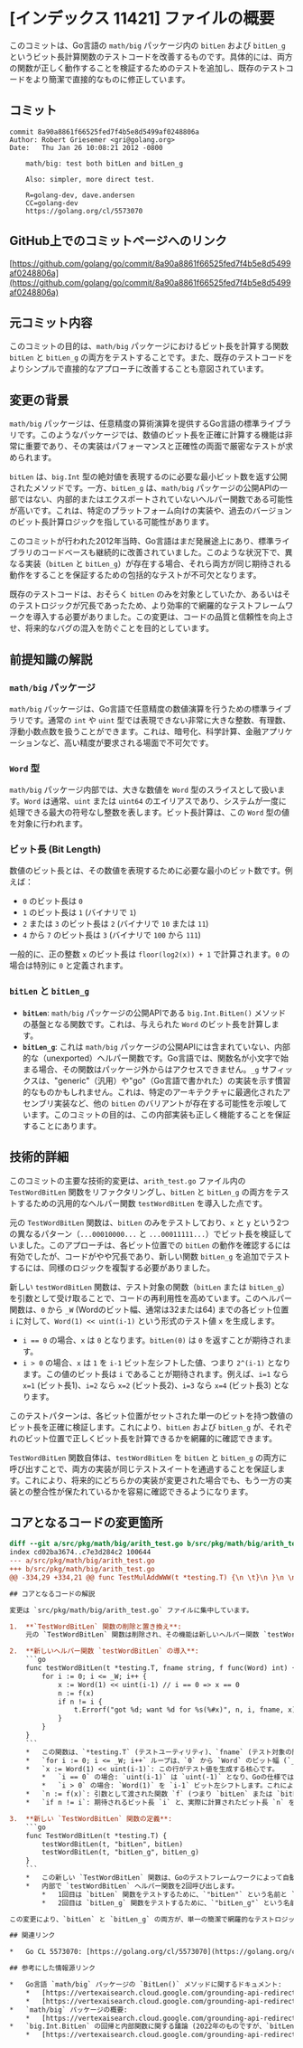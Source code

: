 # [インデックス 11421] ファイルの概要

このコミットは、Go言語の `math/big` パッケージ内の `bitLen` および `bitLen_g` というビット長計算関数のテストコードを改善するものです。具体的には、両方の関数が正しく動作することを検証するためのテストを追加し、既存のテストコードをより簡潔で直接的なものに修正しています。

## コミット

```
commit 8a90a8861f66525fed7f4b5e8d5499af0248806a
Author: Robert Griesemer <gri@golang.org>
Date:   Thu Jan 26 10:08:21 2012 -0800

    math/big: test both bitLen and bitLen_g
    
    Also: simpler, more direct test.
    
    R=golang-dev, dave.andersen
    CC=golang-dev
    https://golang.org/cl/5573070
```

## GitHub上でのコミットページへのリンク

[https://github.com/golang/go/commit/8a90a8861f66525fed7f4b5e8d5499af0248806a](https://github.com/golang/go/commit/8a90a8861f66525fed7f4b5e8d5499af0248806a)

## 元コミット内容

このコミットの目的は、`math/big` パッケージにおけるビット長を計算する関数 `bitLen` と `bitLen_g` の両方をテストすることです。また、既存のテストコードをよりシンプルで直接的なアプローチに改善することも意図されています。

## 変更の背景

`math/big` パッケージは、任意精度の算術演算を提供するGo言語の標準ライブラリです。このようなパッケージでは、数値のビット長を正確に計算する機能は非常に重要であり、その実装はパフォーマンスと正確性の両面で厳密なテストが求められます。

`bitLen` は、`big.Int` 型の絶対値を表現するのに必要な最小ビット数を返す公開されたメソッドです。一方、`bitLen_g` は、`math/big` パッケージの公開APIの一部ではない、内部的またはエクスポートされていないヘルパー関数である可能性が高いです。これは、特定のプラットフォーム向けの実装や、過去のバージョンのビット長計算ロジックを指している可能性があります。

このコミットが行われた2012年当時、Go言語はまだ発展途上にあり、標準ライブラリのコードベースも継続的に改善されていました。このような状況下で、異なる実装（`bitLen` と `bitLen_g`）が存在する場合、それら両方が同じ期待される動作をすることを保証するための包括的なテストが不可欠となります。

既存のテストコードは、おそらく `bitLen` のみを対象としていたか、あるいはそのテストロジックが冗長であったため、より効率的で網羅的なテストフレームワークを導入する必要がありました。この変更は、コードの品質と信頼性を向上させ、将来的なバグの混入を防ぐことを目的としています。

## 前提知識の解説

### `math/big` パッケージ

`math/big` パッケージは、Go言語で任意精度の数値演算を行うための標準ライブラリです。通常の `int` や `uint` 型では表現できない非常に大きな整数、有理数、浮動小数点数を扱うことができます。これは、暗号化、科学計算、金融アプリケーションなど、高い精度が要求される場面で不可欠です。

### `Word` 型

`math/big` パッケージ内部では、大きな数値を `Word` 型のスライスとして扱います。`Word` は通常、`uint` または `uint64` のエイリアスであり、システムが一度に処理できる最大の符号なし整数を表します。ビット長計算は、この `Word` 型の値を対象に行われます。

### ビット長 (Bit Length)

数値のビット長とは、その数値を表現するために必要な最小のビット数です。例えば：
*   `0` のビット長は `0`
*   `1` のビット長は `1` (バイナリで `1`)
*   `2` または `3` のビット長は `2` (バイナリで `10` または `11`)
*   `4` から `7` のビット長は `3` (バイナリで `100` から `111`)

一般的に、正の整数 `x` のビット長は `floor(log2(x)) + 1` で計算されます。`0` の場合は特別に `0` と定義されます。

### `bitLen` と `bitLen_g`

*   **`bitLen`**: `math/big` パッケージの公開APIである `big.Int.BitLen()` メソッドの基盤となる関数です。これは、与えられた `Word` のビット長を計算します。
*   **`bitLen_g`**: これは `math/big` パッケージの公開APIには含まれていない、内部的な（unexported）ヘルパー関数です。Go言語では、関数名が小文字で始まる場合、その関数はパッケージ外からはアクセスできません。`_g` サフィックスは、"generic"（汎用）や"go"（Go言語で書かれた）の実装を示す慣習的なものかもしれません。これは、特定のアーキテクチャに最適化されたアセンブリ実装など、他の `bitLen` のバリアントが存在する可能性を示唆しています。このコミットの目的は、この内部実装も正しく機能することを保証することにあります。

## 技術的詳細

このコミットの主要な技術的変更は、`arith_test.go` ファイル内の `TestWordBitLen` 関数をリファクタリングし、`bitLen` と `bitLen_g` の両方をテストするための汎用的なヘルパー関数 `testWordBitLen` を導入した点です。

元の `TestWordBitLen` 関数は、`bitLen` のみをテストしており、`x` と `y` という2つの異なるパターン（`...00010000...` と `...00011111...`）でビット長を検証していました。このアプローチは、各ビット位置での `bitLen` の動作を確認するには有効でしたが、コードがやや冗長であり、新しい関数 `bitLen_g` を追加でテストするには、同様のロジックを複製する必要がありました。

新しい `testWordBitLen` 関数は、テスト対象の関数（`bitLen` または `bitLen_g`）を引数として受け取ることで、コードの再利用性を高めています。このヘルパー関数は、`0` から `_W` (Wordのビット幅、通常は32または64) までの各ビット位置 `i` に対して、`Word(1) << uint(i-1)` という形式のテスト値 `x` を生成します。

*   `i == 0` の場合、`x` は `0` となります。`bitLen(0)` は `0` を返すことが期待されます。
*   `i > 0` の場合、`x` は `1` を `i-1` ビット左シフトした値、つまり `2^(i-1)` となります。この値のビット長は `i` であることが期待されます。例えば、`i=1` なら `x=1` (ビット長1)、`i=2` なら `x=2` (ビット長2)、`i=3` なら `x=4` (ビット長3) となります。

このテストパターンは、各ビット位置がセットされた単一のビットを持つ数値のビット長を正確に検証します。これにより、`bitLen` および `bitLen_g` が、それぞれのビット位置で正しくビット長を計算できるかを網羅的に確認できます。

`TestWordBitLen` 関数自体は、`testWordBitLen` を `bitLen` と `bitLen_g` の両方に呼び出すことで、両方の実装が同じテストスイートを通過することを保証します。これにより、将来的にどちらかの実装が変更された場合でも、もう一方の実装との整合性が保たれているかを容易に確認できるようになります。

## コアとなるコードの変更箇所

```diff
diff --git a/src/pkg/math/big/arith_test.go b/src/pkg/math/big/arith_test.go
index cd02ba3674..c7e3d284c2 100644
--- a/src/pkg/math/big/arith_test.go
+++ b/src/pkg/math/big/arith_test.go
@@ -334,29 +334,21 @@ func TestMulAddWWW(t *testing.T) {\n \t}\n }\n \n-func TestWordBitLen(t *testing.T) {\n-\t// Test every possible output of bitLen with the high bit set\n-\t// and then with all bits below max set\n-\tz := bitLen(0)\n-\tif z != 0 {\n-\t\tt.Errorf(\"0 got %d want 0\", z)\n-\t}\n-\tx := Word(1) // Will be ...00010000...\n-\ty := Word(1) // Will be ...00011111...\n-\tfor i := 1; i <= _W; i++ {\n-\t\tz = bitLen(x)\n-\t\tif z != i {\n-\t\t\tt.Errorf(\"%x got %d want %d\", x, z, i)\n-\t\t}\n-\t\tz = bitLen(y)\n-\t\tif z != i {\n-\t\t\tt.Errorf(\"%x got %d want %d\", y, z, i)\n-+func testWordBitLen(t *testing.T, fname string, f func(Word) int) {\n++func testWordBitLen(t *testing.T, fname string, f func(Word) int) {\n+\tfor i := 0; i <= _W; i++ {\n+\t\tx := Word(1) << uint(i-1) // i == 0 => x == 0\n+\t\tn := f(x)\n+\t\tif n != i {\n+\t\t\tt.Errorf(\"got %d; want %d for %s(%#x)\", n, i, fname, x)\n \t\t}\n-\t\tx <<= 1\n-\t\ty = (y << 1) | 0x1\n \t}\n }\n \n+func TestWordBitLen(t *testing.T) {\n+\ttestWordBitLen(t, \"bitLen\", bitLen)\n+\ttestWordBitLen(t, \"bitLen_g\", bitLen_g)\n+}\n+\n // runs b.N iterations of bitLen called on a Word containing (1 << nbits)-1.\n func benchmarkBitLenN(b *testing.B, nbits uint) {\n \ttestword := Word((uint64(1) << nbits) - 1)\n```

## コアとなるコードの解説

変更は `src/pkg/math/big/arith_test.go` ファイルに集中しています。

1.  **`TestWordBitLen` 関数の削除と置き換え**:
    元の `TestWordBitLen` 関数は削除され、その機能は新しいヘルパー関数 `testWordBitLen` に移管されました。元の関数は `bitLen(0)` のテストと、`x` (`...00010000...` の形式) と `y` (`...00011111...` の形式) の2種類のテストパターンで `bitLen` をループでテストしていました。このロジックは、新しい汎用的なテスト関数によって置き換えられました。

2.  **新しいヘルパー関数 `testWordBitLen` の導入**:
    ```go
    func testWordBitLen(t *testing.T, fname string, f func(Word) int) {
    	for i := 0; i <= _W; i++ {
    		x := Word(1) << uint(i-1) // i == 0 => x == 0
    		n := f(x)
    		if n != i {
    			t.Errorf("got %d; want %d for %s(%#x)", n, i, fname, x)
    		}
    	}
    }
    ```
    *   この関数は、`*testing.T` (テストユーティリティ)、`fname` (テスト対象の関数名、エラーメッセージ用)、そして `f func(Word) int` (テスト対象のビット長計算関数自体) を引数として受け取ります。
    *   `for i := 0; i <= _W; i++` ループは、`0` から `Word` のビット幅 (`_W`) までのすべての可能なビット長をテストします。
    *   `x := Word(1) << uint(i-1)`: この行がテスト値を生成する核心です。
        *   `i == 0` の場合: `uint(i-1)` は `uint(-1)` となり、Goの仕様ではこれは非常に大きな符号なし整数になりますが、結果的に `Word(1) << uint(-1)` は `0` になります（シフト量がWordのビット幅を超えるため）。これにより、`bitLen(0)` が `0` を返すことをテストします。
        *   `i > 0` の場合: `Word(1)` を `i-1` ビット左シフトします。これにより、`2^(i-1)` という値が生成されます。例えば、`i=1` なら `1 << 0 = 1`、`i=2` なら `1 << 1 = 2`、`i=3` なら `1 << 2 = 4` となります。これらの値のビット長はそれぞれ `1`, `2`, `3` となり、期待される結果 `i` と一致します。
    *   `n := f(x)`: 引数として渡された関数 `f` (つまり `bitLen` または `bitLen_g`) を、生成されたテスト値 `x` で呼び出し、結果を `n` に格納します。
    *   `if n != i`: 期待されるビット長 `i` と、実際に計算されたビット長 `n` を比較します。一致しない場合はエラーを報告します。エラーメッセージには、テスト対象の関数名 (`fname`) とテスト値 (`x`) が含まれ、デバッグに役立ちます。

3.  **新しい `TestWordBitLen` 関数の定義**:
    ```go
    func TestWordBitLen(t *testing.T) {
    	testWordBitLen(t, "bitLen", bitLen)
    	testWordBitLen(t, "bitLen_g", bitLen_g)
    }
    ```
    *   この新しい `TestWordBitLen` 関数は、Goのテストフレームワークによって自動的に実行されます。
    *   内部で `testWordBitLen` ヘルパー関数を2回呼び出します。
        *   1回目は `bitLen` 関数をテストするために、`"bitLen"` という名前と `bitLen` 関数自体を渡します。
        *   2回目は `bitLen_g` 関数をテストするために、`"bitLen_g"` という名前と `bitLen_g` 関数自体を渡します。

この変更により、`bitLen` と `bitLen_g` の両方が、単一の簡潔で網羅的なテストロジックで検証されるようになり、テストコードの保守性と拡張性が大幅に向上しました。

## 関連リンク

*   Go CL 5573070: [https://golang.org/cl/5573070](https://golang.org/cl/5573070)

## 参考にした情報源リンク

*   Go言語 `math/big` パッケージの `BitLen()` メソッドに関するドキュメント:
    *   [https://vertexaisearch.cloud.google.com/grounding-api-redirect/AUZIYQEMyL2b1N6Aq-bDlnU1pnnv3RlWW6M_gqS8_Q2toK56vIHurNLn5128xiIJ6V_W6XVEs-2k-oD2CSDTumeowsd_EN8wzrsJ552owP7jV6kpe6etvZdmvw==](https://vertexaisearch.cloud.google.com/grounding-api-redirect/AUZIYQEMyL2b1N6Aq-bDlnU1pnnv3RlWW6M_gqS8_Q2toK56vIHurNLn5128xiIJ6V_W6XVEs-2k-oD2CSDTumeowsd_EN8wzrsJ552owP7jV6kpe6etvZdmvw==)
    *   [https://vertexaisearch.cloud.google.com/grounding-api-redirect/AUZIYQEyIItqzmXGbZAqpjngX0JsO6Yqhy1ceZBWFkyLBZ9p19l2RC7LbfN1PzV2ZJTrud5NAZovGGdrfhS6rMnff4NQG_8Y5ocgp6FPGlMRv7cwsWDThem20SejS2iD52Qk-Zu3N4TiGJuTBg3WnVkrH22d2d_Q==](https://vertexaisearch.cloud.google.com/grounding-api-redirect/AUZIYQEyIItqzmXGbZAqpjngX0JsO6Yqhy1ceZBWFkyLBZ9p19l2RC7LbfN1PzV2ZJTrud5NAZovGGdrfhS6rMnff4NQG_8Y5ocgp6FPGlMRv7cwsWDThem20SejS2iD52Qk-Zu3N4TiGJuTBg3WnVkrH22d2d_Q==)
*   `math/big` パッケージの概要:
    *   [https://vertexaisearch.cloud.google.com/grounding-api-redirect/AUZIYQH9qV9iUxLZFMZni47XlI0naDXlxpI2kQxqDxy6BtqP9yYmCU_zuWxY0VhsvnnroR1_Te_Nb39ePGkr-wbdB6CnOTNbQUAzDcHhQBuD8oRQPKb8zdt2muB09-UWfVS9gAkkJRX4mDGDU32EEXwXdy61zqxD3cdjwstVOvwUWf_MISfELK24JIjBXg==](https://vertexaisearch.cloud.google.com/grounding-api-redirect/AUZIYQH9qV9iUxLZFMZni47XlI0naDXlxpI2kQxqDxy6BtqP9yYmCU_zuWxY0VhsvnnroR1_Te_Nb39ePGkr-wbdB6CnOTNbQUAzDcHhQBuD8oRQPKb8zdt2muB09-UWfVS9gAkkJRX4mDGDU32EEXwXdy61zqxD3cdjwstVOvwUWf_MISfELK24JIjBXg==)
*   `big.Int.BitLen` の回帰と内部関数に関する議論 (2022年のものですが、`bitLen_g` のような内部関数の存在を示唆):
    *   [https://vertexaisearch.cloud.google.com/grounding-api-redirect/AUZIYQG1QOUopCQPzyuVBP6LWMTTCZeL5DKqbddA4C9l5pAidMkyqbNOo2ZspSdfEO_26-t7vVUjng1F0JDBaIsVSP5plKpE-xgTeGF1JO2Zu0mzzTFa_xMCwYBSka32GYyZ2NB7QOci](https://vertexaisearch.cloud.google.com/grounding-api-redirect/AUZIYQG1QOUopCQPzyuVBP6LWMTTCZeL5DKqbddA4C9l5pAidMkyqbNOo2ZspSdfEO_26-t7vVUjng1F0JDBaIsVSP5plKpE-xgTeGF1JO2Zu0mzzTFa_xMCwYBSka32GYyZ2NB7QOci)
